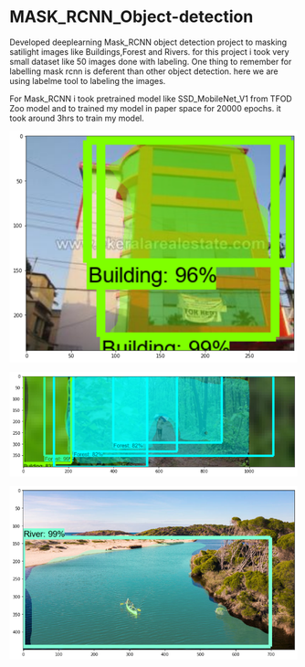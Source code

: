 # MASK_RCNN_Object-detection

Developed deeplearning Mask_RCNN object detection project to masking satilight images like Buildings,Forest and Rivers.
for this project i took very small dataset like 50 images done with labeling. One thing to remember for labelling mask rcnn is deferent than 
other object detection. here we are using labelme tool to labeling the images.

For Mask_RCNN i took pretrained model like SSD_MobileNet_V1 from TFOD Zoo model and to trained my model in paper space for 20000 epochs.
it took around 3hrs to train my model.


![](masking_images/image2.png)

![](masking_images/image3.png)

![](masking_images/image4.png)

